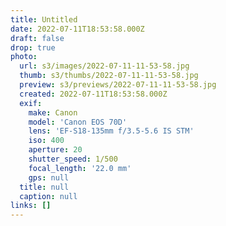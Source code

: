 ```yaml
---
title: Untitled
date: 2022-07-11T18:53:58.000Z
draft: false
drop: true
photo:
  url: s3/images/2022-07-11-11-53-58.jpg
  thumb: s3/thumbs/2022-07-11-11-53-58.jpg
  preview: s3/previews/2022-07-11-11-53-58.jpg
  created: 2022-07-11T18:53:58.000Z
  exif:
    make: Canon
    model: 'Canon EOS 70D'
    lens: 'EF-S18-135mm f/3.5-5.6 IS STM'
    iso: 400
    aperture: 20
    shutter_speed: 1/500
    focal_length: '22.0 mm'
    gps: null
  title: null
  caption: null
links: []
---
```

